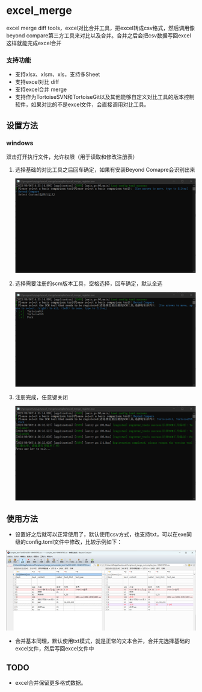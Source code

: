 # excel_merge
excel merge diff tools，excel对比合并工具，把excel转成csv格式，然后调用像beyond compare第三方工具来对比以及合并。合并之后会把csv数据写回excel这样就能完成excel合并

### 支持功能

- 支持xlsx、xlsm、xls，支持多Sheet
- 支持excel对比 diff
- 支持excel合并 merge
- 支持作为TortoiseSVN和TortoiseGit以及其他能够自定义对比工具的版本控制软件，如果对比的不是excel文件，会直接调用对比工具。

## 设置方法

### windows

双击打开执行文件，允许权限（用于读取和修改注册表）

1. 选择基础的对比工具之后回车确定，如果有安装Beyond Comapre会识别出来

   ![select_comapre](doc/img/select_comapre.png)

2. 选择需要注册的scm版本工具，空格选择，回车确定，默认全选

   ![select_register](doc/img/select_register.png)

3. 注册完成，任意键关闭

   ![complete_register](doc/img/complete_register.png)

## 使用方法
- 设置好之后就可以正常使用了，默认使用csv方式，也支持txt，可以在exe同级的config.toml文件中修改，比较示例如下：

![diff](doc/img/diff.png)

- 合并基本同理，默认使用txt模式，就是正常的文本合并，合并完选择基础的excel文件，然后写回excel文件中

## TODO

- excel合并保留更多格式数据。
